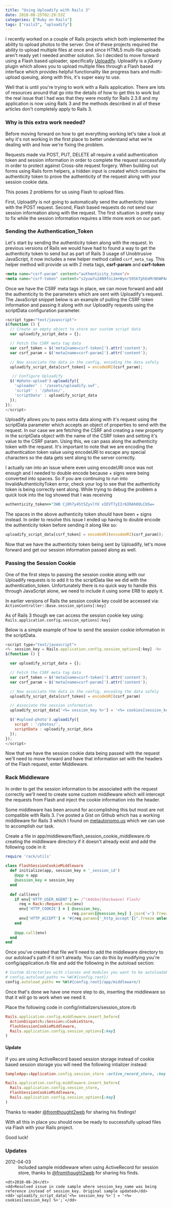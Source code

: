 ```yaml
---
title: "Using Uploadify with Rails 3"
date: 2010-08-25T02:29:53Z
categories: ["Ruby on Rails"]
tags: ["rails3", "uploadify"]
---
```


I recently worked on a couple of Rails projects which both implemented the ability to upload photos to the server.  One of these projects required the ability to upload multiple files at once and since HTML5 multi-file uploads aren't ready yet I needed another solution. So I decided to move forward using a Flash based uploader, specifically <a href="http://www.uploadify.com/">Uploadify</a>. Uploadify is a jQuery plugin which allows you to upload multiple files through a Flash based interface which provides helpful functionality like progress bars and multi-upload queuing, along with this, it's super easy to use.

Well that is until you're trying to work with a Rails application.  There are lots of resources around that go into the details of how to get this to work but the real issue that I had was that they were mostly for Rails 2.3.8 and my application is now using Rails 3 and the methods described in all of these articles don't completely apply to Rails 3.

<h3>Why is this extra work needed?</h3>

Before moving forward on how to get everything working let's take a look at why it's not working in the first place to better understand what we're dealing with and how we're fixing the problem.

Requests made via POST, PUT, DELETE all require a valid authentication token and session information in order to complete the request successfully in order to protect against Cross-site request forgery.  When building out forms using Rails form helpers, a hidden input is created which contains the authenticity token to prove the authenticity of the request along with your session cookie data.

This poses 2 problems for us using Flash to upload files.

First, Uploadify is not going to automatically send the authenticity token with the POST request. Second, Flash based requests do not send our session information along with the request. The first situation is pretty easy to fix while the session information requires a little more work on our part.

<h3>Sending the Authentication_Token</h3>

Let's start by sending the authenticity token along with the request. In previous versions of Rails we would have had to found a way to get the authenticity token to send but as part of Rails 3 usage of Unobtrusive JavaScript, it now includes a new helper method called `csrf_meta_tag`. This helper method will provide us with 2 meta tags, <strong>csrf-param</strong> and <strong>csrf-token</strong>


``` html
<meta name="csrf-param" content="authenticity_token"/>
<meta name="csrf-token" content="s2yuw7u24N9fni1m+Wynr595kTphEeMrNSWPAnMroLM="/>
```

Once we have the CSRF meta tags in place, we can move forward and add the authenticity to the parameters which are sent with Uploadify's request.  The JavaScript snippet below is an example of pulling the CSRF token information and passing it along with our Uploadify requests using the scriptData configuration parameter.

``` javascript
<script type="text/javascript">
$(function () {
  // Create an empty object to store our custom script data
  var uploadify_script_data = {};

  // Fetch the CSRF meta tag data
  var csrf_token = $('meta[name=csrf-token]').attr('content');
  var csrf_param = $('meta[name=csrf-param]').attr('content');

  // Now associate the data in the config, encoding the data safely
  uploadify_script_data[csrf_token] = encodeURI(csrf_param);

   // Configure Uploadify
  $('#photo-upload').uploadify({
    'uploader' : '/assets/uploadify.swf',
    'script' : '/photos/',
    'scriptData' : uploadify_script_data
  });
});
</script>
```

Uploadify allows you to pass extra data along with it's request using the scriptData parameter which accepts an object of properties to send with the request.  In our case we are fetching the CSRF and creating a new property in the scriptData object with the name of the CSRF token and setting it's value to the CSRF param.  Using this, we can pass along the authenticity token with the request.  It's important to note that we are encoding the authentication token value using encodeURI to escape any special characters so the data gets sent along to the server correctly.

I actually ran into an issue where even using encodeURI once was not enough and I needed to double encode because + signs were being converted into spaces.
So if you are continuing to run into InvalidAuthenticityToken error, check your log to see that the authenticity token is being correctly sent along. While trying to debug the problem a quick look into the log showed that I was receiving

``` ruby
authenticity_token=>"3WB Cj0h7y4St5ZyvlYU xIEVT7yIIr6IRAhOOLCb5w=
```

The spaces in the above authenticity token should have been + signs instead.  In order to resolve this issue I ended up having to double encode the authenticity token before sending it along like so:

``` javascript
uploadify_script_data[csrf_token] = encodeURI(encodeURI(csrf_param));
```

Now that we have the authenticity token being sent by Uploadify, let's move forward and get our session information passed along as well.

<h3>Passing the Session Cookie</h3>

One of the first steps to passing the session cookie along with our Uploadify requests is to add it to the scriptData like we did with the authentication_token. Unfortunately there is no quick way to handle this through JavaScript alone, we need to include it using some ERB to apply it.

In earlier versions of Rails the session cookie key could be accessed via: `ActionController::Base.session_options[:key]`

As of Rails 3 though we can access the session cookie key using: `Rails.application.config.session_options[:key]`

Below is a simple example of how to send the session cookie information in the scriptData.

``` javascript
<script type="text/javascript">
<%- session_key = Rails.application.config.session_options[:key] -%>
$(function () {

  var uploadify_script_data = {};

  // Fetch the CSRF meta tag data
  var csrf_token = $('meta[name=csrf-token]').attr('content');
  var csrf_param = $('meta[name=csrf-param]').attr('content');

  // Now associate the data in the config, encoding the data safely
  uploadify_script_data[csrf_token] = encodeURI(csrf_param)

  // Associate the session information
  uploadify_script_data['<%= session_key %>'] = '<%= cookies[session_key] %>';

  $('#upload-photo').uploadify({
    script : '/photos/',
    scriptData : uploadify_script_data
  });
});
</script>
```

Now that we have the session cookie data being passed with the request we'll need to move forward and have that information set with the headers of the Flash request, enter Middleware.

<h3>Rack Middleware</h3>

In order to get the session information to be associated with the request correctly we'll need to create some custom middleware which will intercept the requests from Flash and inject the cookie information into the header.

Some middleware has been around for accomplishing this but most are not compatible with Rails 3.  I've posted a Gist on Github which has a working middleware for Rails 3 which I found on <a href="http://metautonomo.us/2010/07/09/uploadify-and-rails-3/">metautonomo.us</a> which we can use to accomplish our task.

Create a file in app/middleware/flash_session_cookie_middleware.rb creating the middleware directory if it doesn't already exist and add the following code in it:

``` ruby
require 'rack/utils'
 
class FlashSessionCookieMiddleware
  def initialize(app, session_key = '_session_id')
    @app = app
    @session_key = session_key
  end
 
  def call(env)
    if env['HTTP_USER_AGENT'] =~ /^(Adobe|Shockwave) Flash/
      req = Rack::Request.new(env)
      env['HTTP_COOKIE'] = [ @session_key,
                             req.params[@session_key] ].join('=').freeze unless req.params[@session_key].nil?
      env['HTTP_ACCEPT'] = "#{req.params['_http_accept']}".freeze unless req.params['_http_accept'].nil?
    end
 
    @app.call(env)
  end
end
```

Once you've created that file we'll need to add the middleware directory to our autoload's path if it isn't already. You can do this by modifying you're config/application.rb file and add the following in  the autoload section:

``` ruby
# Custom directories with classes and modules you want to be autoloadable.
# config.autoload_paths += %W(#{config.root}/
config.autoload_paths += %W(#{config.root}/app/middleware/)
```

Once that's done we have one more step to do, inserting the middleware so that it will go to work when we need it.

Place the following code in config/initializers/session_store.rb

``` ruby
Rails.application.config.middleware.insert_before(
  ActionDispatch::Session::CookieStore,
  FlashSessionCookieMiddleware,
  Rails.application.config.session_options[:key]
)
```

#### Update
If you are using ActiveRecord based session storage instead of cookie based session storage you will need the following intializer instead:

``` ruby
SampleApp::Application.config.session_store :active_record_store, :key => '_uploader_session'

Rails.application.config.middleware.insert_before(
  Rails.application.config.session_store,
  FlashSessionCookieMiddleware,
  Rails.application.config.session_options[:key]
)
```

Thanks to reader <a href="http:/www.twitter.com/fromthought2web" target="_blank">@fromthought2web</a> for sharing his findings!

With all this in place you should now be ready to successfully upload files via Flash with your Rails project.

Good luck!

### Updates
<dl>
	<dt>2012-04-03</dt>
	<dd>Included sample middleware when using ActiveRecord for session store, thanks to <a href="http://www.twitter.com/fromthought2web" target="_blank">@fromthought2web</a> for sharing his finds.</dd>

	<dt>2010-08-26</dt>
	<dd>Resolved issue in code sample where session_key_name was being reference instead of session_key. Original sample updated</dd>
	<dd>`uploadify_script_data['<%= session_key %>'] = '<%= cookies[session_key] %>';`</dd>
</dl>
